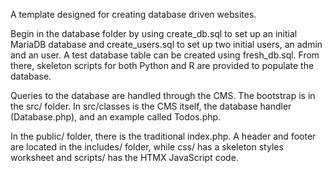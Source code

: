 A template designed for creating database driven websites. 

Begin in the database folder by using create_db.sql to set up an initial MariaDB database and create_users.sql to set up two initial users, an admin and an user. A test database table can be created using fresh_db.sql. From there, skeleton scripts for both Python and R are provided to populate the database. 

Queries to the database are handled through the CMS. The bootstrap is in the src/ folder. In src/classes is the CMS itself, the database handler (Database.php), and an example called Todos.php. 

In the public/ folder, there is the traditional index.php. A header and footer are located in the includes/ folder, while css/ has a skeleton styles worksheet and scripts/ has the HTMX JavaScript code. 
